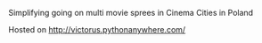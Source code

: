 Simplifying going on multi movie sprees in Cinema Cities in Poland

Hosted on http://victorus.pythonanywhere.com/

